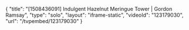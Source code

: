 {
    "title": "[1508436091] Indulgent Hazelnut Meringue Tower | Gordon Ramsay",
    "type": "solo",
    "layout": "iframe-static",
    "videoId": "123179030",
    "url": "\/tvpembed\/123179030"
}